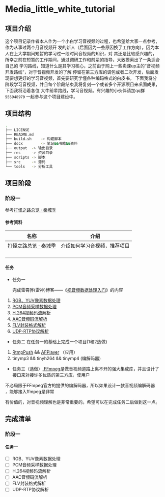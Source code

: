 # Media_little_white_tutorial

## 项目介绍

这个项目记录作者本人作为一个小白学习音视频的过程，也希望给大家一点参考，作为从事过两个月音视频开
发的新人（后面因为一些原因换了工作方向），因为本人在上大学期间短暂的学习过一段时间音视频的知识，对
其还是比较感兴趣的，所幸之前在短暂的工作期间，通过调研工作和前辈的指导，大致摸索出了一条适合自己的
学习路线，知道什么是其学习核心，之前由于网上一些卖课up主的”音视频开发路线“，对于音视频开发的了解
停留在第三方库的调包或者二次开发，后面发现要想更好的学习音视频，首先要研究学懂各种编码格式的白皮书，
下面我将分阶段学习音视频，并且每个阶段结束我将复刻一个或者多个开源项目来巩固成果，下面我将沿着各位
大牛前辈路线，学习音视频。有兴趣的小伙伴请加qq群 `555948979` 一起参与这个项目建设中。

## 项目结构    

```bash
.
├── LICENSE
├── README.md
├── build.sh    -> 构建脚本
├── docx        -> 笔记&&书籍&&资料
├── output	-> 输出目录
├── res		-> 资源目录
├── scripts	-> 脚本
├── src		-> 源码
└── tools	-> 分析工具
```

## 项目阶段

### 阶段一

参考[打怪之路总览 · 秦城季](https://xhunmon.github.io/VABlog/)

#### 参考资料

| 名称                                                     | 介绍                         |
| -------------------------------------------------------- | ---------------------------- |
| [打怪之路总览 · 秦城季](https://xhunmon.github.io/VABlog/) | 介绍如何学习音视频，推荐项目 |
|                                                          |                              |
|                                                          |                              |
|                                                          |                              |
|                                                          |                              |

#### 任务

* 任务一

  完成雷霄骅(雷神)博客——《[视音频数据处理入门](https://blog.csdn.net/leixiaohua1020/article/details/18893769)》的内容

1. [RGB、YUV像素数据处理](https://blog.csdn.net/leixiaohua1020/article/details/50534150)
2. [PCM音频采样数据处理](http://blog.csdn.net/leixiaohua1020/article/details/50534316)
3. [H.264视频码流解析](http://blog.csdn.net/leixiaohua1020/article/details/50534369)
4. [AAC音频码流解析](http://blog.csdn.net/leixiaohua1020/article/details/50535042)
5. [FLV封装格式解析](http://blog.csdn.net/leixiaohua1020/article/details/50535082)
6. [UDP-RTP协议解析](http://blog.csdn.net/leixiaohua1020/article/details/50535230)

* 任务二
  在任务一的基础上完成一个项目(1和2选做)

1. [RtmpPush](https://github.com/xhunmon/RtmpPush) && [AFPlayer](https://github.com/xhunmon/AFPlayer)       		  （应用）
2. tinymp3 && tinyh264 && tinymp4     (编解码器)

* 任务三（选做）[
  FFmpeg](https://ffmpeg.org/)是做音视频道路上离不开的强大集成库，并且设计了接口来对接许多优质的第三方库，使用户

不必局限于FFmpeg官方的提供的编解码器，所以如果设计一款音视频编解码器 ，能够接入ffmpeg是非常

有价值的，对音视频理解也是非常重要的。希望可以在完成任务二后做到这一点。

## 完成清单

### 阶段一

#### 任务一

* [ ] RGB、YUV像素数据处理
* [ ] PCM音频采样数据处理
* [ ] H.264视频码流解析
* [ ] AAC音频码流解析
* [ ] FLV封装格式解析
* [ ] UDP-RTP协议解析
